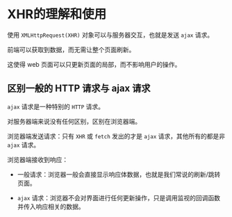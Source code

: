 # XHR的理解和使用

使用 `XMLHttpRequest(XHR)` 对象可以与服务器交互，也就是发送 `ajax` 请求。

前端可以获取到数据，而无需让整个页面刷新。

这使得 web 页面可以只更新页面的局部，而不影响用户的操作。

## 区别一般的 HTTP 请求与 ajax 请求

`ajax` 请求是一种特别的 `HTTP` 请求。

对服务器端来说没有任何区别，区别在浏览器端。

浏览器端发送请求：只有 `XHR` 或 `fetch` 发出的才是 `ajax` 请求，其他所有的都是非 `ajax` 请求。

浏览器端接收到响应：

- 一般请求：浏览器一般会直接显示响应体数据，也就是我们常说的刷新/跳转页面。

- `ajax` 请求：浏览器不会对界面进行任何更新操作，只是调用监视的回调函数并传入响应相关的数据。
